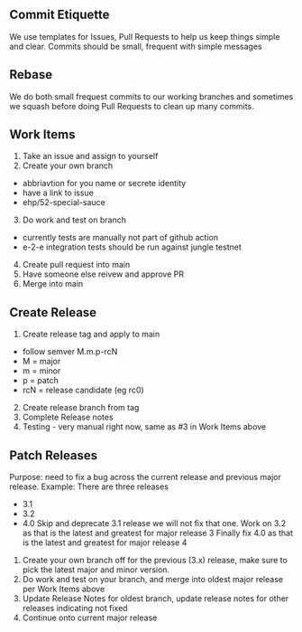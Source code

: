 ## Commit Etiquette
We use templates for Issues, Pull Requests to help us keep things simple and clear.
Commits should be small, frequent with simple messages

## Rebase
We do both small frequest commits to our working branches and sometimes we squash before doing Pull Requests to clean up many commits. 

## Work Items
1. Take an issue and assign to yourself
2. Create your own branch
- abbriavtion for you name or secrete identity 
- have a link to issue 
- ehp/52-special-sauce
3. Do work and test on branch
- currently tests are manually not part of github action
- e-2-e integration tests should be run against jungle testnet 
4. Create pull request into main
5. Have someone else reivew and approve PR
6. Merge into main 

## Create Release 
1. Create release tag and apply to main
- follow semver M.m.p-rcN 
- M = major
- m = minor
- p = patch
- rcN = release candidate (eg rc0)
2. Create release branch from tag
3. Complete Release notes
4. Testing - very manual right now, same as #3 in Work Items above

## Patch Releases
Purpose: need to fix a bug across the current release and previous major release. 
Example: There are three releases
- 3.1
- 3.2 
- 4.0
Skip and deprecate 3.1 release we will not fix that one.
Work on 3.2 as that is the latest and greatest for major release 3
Finally fix 4.0 as that is the latest and greatest for major release 4 

1. Create your own branch off for the previous (3.x) release, make sure to pick the latest major and minor version.
2. Do work and test on your branch, and merge into oldest major release per Work Items above
3. Update Release Notes for oldest branch, update release notes for other releases indicating not fixed
4. Continue onto current major release 




